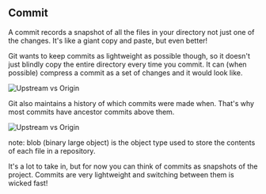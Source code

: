 ## Commit


A commit records a snapshot of all the files in your directory not just one of the changes. It's like a giant copy and paste, but even better!

Git wants to keep commits as lightweight as possible though, so it doesn't just blindly copy the entire directory every time you commit. It can (when possible) compress a commit as a set of changes and it would look like.

![Upstream vs Origin](https://github.com/Seven-Bi/GitTut/blob/master/images/commit.png)

Git also maintains a history of which commits were made when. That's why most commits have ancestor commits above them.

![Upstream vs Origin](https://github.com/Seven-Bi/GitTut/blob/master/images/git_log.png)

note: blob (binary large object) is the object type used to store the contents of each file in a repository.

It's a lot to take in, but for now you can think of commits as snapshots of the project. Commits are very lightweight and switching between them is wicked fast!
